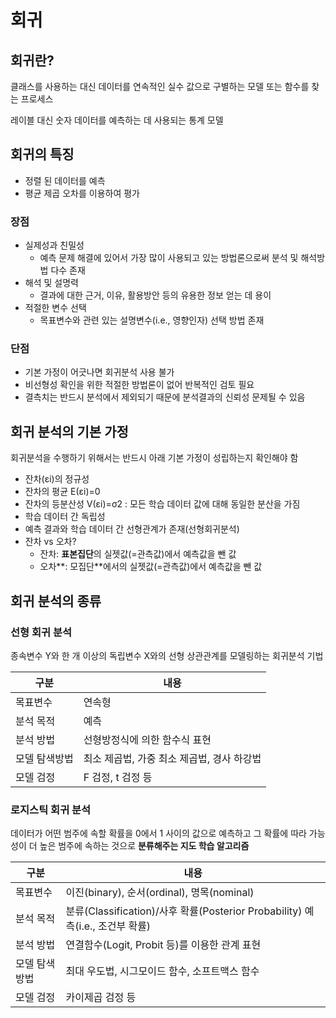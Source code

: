 # 회귀

## 회귀란?

클래스를 사용하는 대신 데이터를 연속적인 실수 값으로 구별하는 모델 또는 함수를 찾는 프로세스

레이블 대신 숫자 데이터를 예측하는 데 사용되는 통계 모델

## 회귀의 특징

- 정렬 된 데이터를 예측
- 평균 제곱 오차를 이용하여 평가

### 장점

- 실제성과 친밀성
    - 예측 문제 해결에 있어서 가장 많이 사용되고 있는 방법론으로써 분석 및 해석방법 다수 존재
- 해석 및 설명력
    - 결과에 대한 근거, 이유, 활용방안 등의 유용한 정보 얻는 데 용이
- 적절한 변수 선택
    - 목표변수와 관련 있는 설명변수(i.e., 영향인자) 선택 방법 존재

### 단점

- 기본 가정이 어긋나면 회귀분석 사용 불가
- 비선형성 확인을 위한 적절한 방법론이 없어 반복적인 검토 필요
- 결측치는 반드시 분석에서 제외되기 때문에 분석결과의 신뢰성 문제될 수 있음

## 회귀 분석의 기본 가정

회귀분석을 수행하기 위해서는 반드시 아래 기본 가정이 성립하는지 확인해야 함

- 잔차(εi)의 정규성
- 잔차의 평균 E(εi)=0
- 잔차의 등분산성 V(εi)=σ2 : 모든 학습 데이터 값에 대해 동일한 분산을 가짐
- 학습 데이터 간 독립성
- 예측 결과와 학습 데이터 간 선형관계가 존재(선형회귀분석)
- 잔차 vs 오차?
    - 잔차: **표본집단**의 실젯값(=관측값)에서 예측값을 뺀 값
    - 오차**: 모집단**에서의 실젯값(=관측값)에서 예측값을 뺀 값

## 회귀 분석의 종류

### 선형 회귀 분석

종속변수 Y와 한 개 이상의 독립변수 X와의 선형 상관관계를 모델링하는 회귀분석 기법

| 구분 | 내용 |
| --- | --- |
| 목표변수 | 연속형 |
| 분석 목적 | 예측 |
| 분석 방법 | 선형방정식에 의한 함수식 표현 |
| 모델 탐색방법 | 최소 제곱법, 가중 최소 제곱법, 경사 하강법 |
| 모델 검정 | F 검정, t 검정 등 |

### 로지스틱 회귀 분석

데이터가 어떤 범주에 속할 확률을 0에서 1 사이의 값으로 예측하고 그 확률에 따라 가능성이 더 높은 범주에 속하는 것으로 **분류해주는 지도 학습 알고리즘**

| 구분 | 내용 |
| --- | --- |
| 목표변수 | 이진(binary), 순서(ordinal), 명목(nominal) |
| 분석 목적 | 분류(Classification)/사후 확률(Posterior Probability) 예측(i.e., 조건부 확률) |
| 분석 방법 | 연결함수(Logit, Probit 등)를 이용한 관계 표현 |
| 모델 탐색방법 | 최대 우도법, 시그모이드 함수, 소프트맥스 함수 |
| 모델 검정 | 카이제곱 검정 등 |